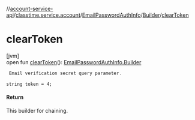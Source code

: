 //[account-service-api](../../../../index.md)/[classtime.service.account](../../index.md)/[EmailPasswordAuthInfo](../index.md)/[Builder](index.md)/[clearToken](clear-token.md)

# clearToken

[jvm]\
open fun [clearToken](clear-token.md)(): [EmailPasswordAuthInfo.Builder](index.md)

```kotlin
 Email verification secret query parameter.

```
`string token = 4;`

#### Return

This builder for chaining.
